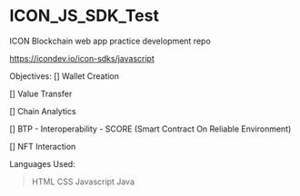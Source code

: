 # ICON_JS_SDK_Test
ICON Blockchain web app practice development repo

https://icondev.io/icon-sdks/javascript

Objectives:
[] Wallet Creation

[] Value Transfer

[] Chain Analytics

[] BTP - Interoperability - SCORE (Smart Contract On Reliable Environment)

[] NFT Interaction

Languages Used:
> HTML
> CSS
> Javascript
> Java

